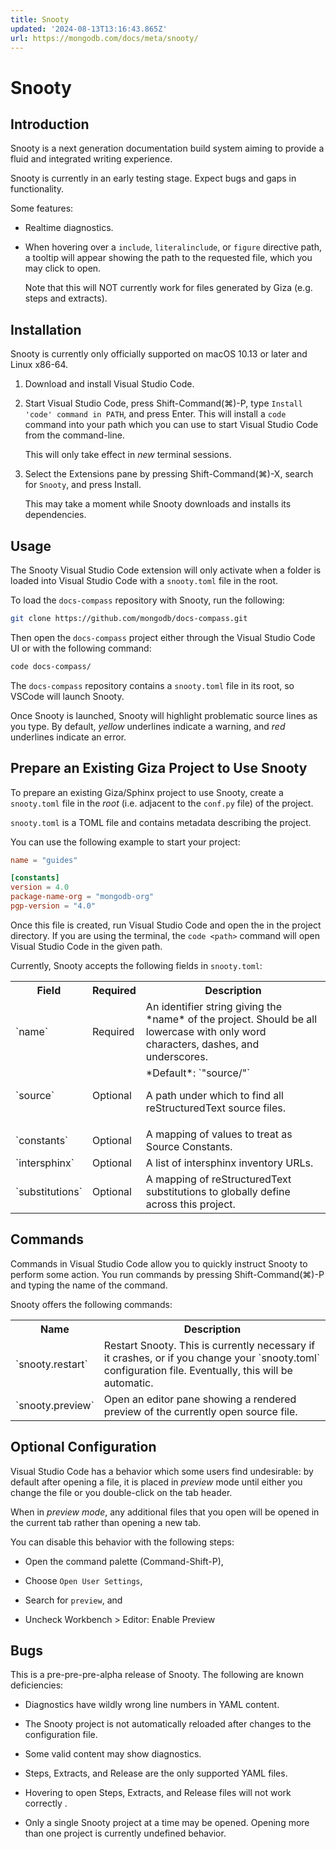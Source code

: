 ```yaml
---
title: Snooty
updated: '2024-08-13T13:16:43.865Z'
url: https://mongodb.com/docs/meta/snooty/
---
```


# Snooty

## Introduction

Snooty is a next generation documentation build system aiming to provide a fluid and integrated writing experience.

Snooty is currently in an early testing stage. Expect bugs and gaps in functionality.

Some features:

- Realtime diagnostics.

- When hovering over a `include`, `literalinclude`, or `figure` directive path, a tooltip will appear showing the path to the requested file, which you may click to open.

  Note that this will NOT currently work for files generated by Giza (e.g. steps and extracts).

## Installation

Snooty is currently only officially supported on macOS 10.13 or later and Linux x86-64.

1. Download and install Visual Studio Code.

2. Start Visual Studio Code, press Shift-Command(⌘)-P, type `Install 'code' command in PATH`, and press Enter. This will install a `code` command into your path which you can use to start Visual Studio Code from the command-line.

   This will only take effect in *new* terminal sessions.

3. Select the Extensions pane by pressing Shift-Command(⌘)-X, search for `Snooty`, and press Install.

   This may take a moment while Snooty downloads and installs its dependencies.

## Usage

The Snooty Visual Studio Code extension will only activate when a folder is loaded into Visual Studio Code with a `snooty.toml` file in the root.

To load the `docs-compass` repository with Snooty, run the following:

```sh
git clone https://github.com/mongodb/docs-compass.git
```

Then open the `docs-compass` project either through the Visual Studio Code UI or with the following command:

```sh
code docs-compass/
```

The `docs-compass` repository contains a `snooty.toml` file in its root, so VSCode will launch Snooty.

Once Snooty is launched, Snooty will highlight problematic source lines as you type. By default, *yellow* underlines indicate a warning, and *red* underlines indicate an error.

## Prepare an Existing Giza Project to Use Snooty

To prepare an existing Giza/Sphinx project to use Snooty, create a `snooty.toml` file in the *root* (i.e. adjacent to the `conf.py` file) of the project.

`snooty.toml` is a TOML file and contains metadata describing the project.

You can use the following example to start your project:

```toml
name = "guides"

[constants]
version = 4.0
package-name-org = "mongodb-org"
pgp-version = "4.0"
```

Once this file is created, run Visual Studio Code and open the in the project directory. If you are using the terminal, the `code <path>` command will open Visual Studio Code in the given path.

Currently, Snooty accepts the following fields in `snooty.toml`:

<table>
<tr>
<th id="Field">
Field

</th>
<th id="Required">
Required

</th>
<th id="Description">
Description

</th>
</tr>
<tr>
<td headers="Field">
`name`

</td>
<td headers="Required">
Required

</td>
<td headers="Description">
An identifier string giving the *name* of the project. Should be all lowercase with only word characters, dashes, and underscores.

</td>
</tr>
<tr>
<td headers="Field">
`source`

</td>
<td headers="Required">
Optional

</td>
<td headers="Description">
*Default*: `"source/"`

A path under which to find all reStructuredText source files.

</td>
</tr>
<tr>
<td headers="Field">
`constants`

</td>
<td headers="Required">
Optional

</td>
<td headers="Description">
A mapping of values to treat as Source Constants.

</td>
</tr>
<tr>
<td headers="Field">
`intersphinx`

</td>
<td headers="Required">
Optional

</td>
<td headers="Description">
A list of intersphinx inventory URLs.

</td>
</tr>
<tr>
<td headers="Field">
`substitutions`

</td>
<td headers="Required">
Optional

</td>
<td headers="Description">
A mapping of reStructuredText substitutions to globally define across this project.

</td>
</tr>
</table>

## Commands

Commands in Visual Studio Code allow you to quickly instruct Snooty to perform some action. You run commands by pressing Shift-Command(⌘)-P and typing the name of the command.

Snooty offers the following commands:

<table>
<tr>
<th id="Name">
Name

</th>
<th id="Description">
Description

</th>
</tr>
<tr>
<td headers="Name">
`snooty.restart`

</td>
<td headers="Description">
Restart Snooty. This is currently necessary if it crashes, or if you change your `snooty.toml` configuration file. Eventually, this will be automatic.

</td>
</tr>
<tr>
<td headers="Name">
`snooty.preview`

</td>
<td headers="Description">
Open an editor pane showing a rendered preview of the currently open source file.

</td>
</tr>
</table>

## Optional Configuration

Visual Studio Code has a behavior which some users find undesirable: by default after opening a file, it is placed in *preview* mode until either you change the file or you double-click on the tab header.

When in *preview mode*, any additional files that you open will be opened in the current tab rather than opening a new tab.

You can disable this behavior with the following steps:

- Open the command palette (Command-Shift-P),

- Choose `Open User Settings`,

- Search for `preview`, and

- Uncheck Workbench > Editor: Enable Preview

## Bugs

This is a pre-pre-pre-alpha release of Snooty. The following are known deficiencies:

- Diagnostics have wildly wrong line numbers in YAML content.

- The Snooty project is not automatically reloaded after changes to the configuration file.

- Some valid content may show diagnostics.

- Steps, Extracts, and Release are the only supported YAML files.

- Hovering to open Steps, Extracts, and Release files will not work correctly .

- Only a single Snooty project at a time may be opened. Opening more than one project is currently undefined behavior.